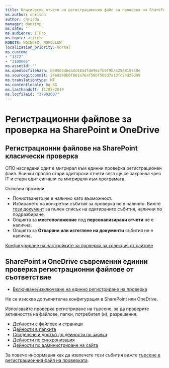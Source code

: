```yaml
---
title: Класически отчети на регистрационния файл за проверка на SharePoint
ms.author: chrisda
author: chrisda
manager: dansimp
ms.date: ''
ms.audience: ITPro
ms.topic: article
ROBOTS: NOINDEX, NOFOLLOW
localization_priority: Normal
ms.custom:
- "1372"
- "3100005"
ms.assetid: ''
ms.openlocfilehash: be95034bea3c58a4fde96cfb0f9ba525e810758e
ms.sourcegitcommit: 24e8248b0f061a76af50bf566d7a13fc24d29d99
ms.translationtype: MT
ms.contentlocale: bg-BG
ms.lasthandoff: 11/05/2019
ms.locfileid: "37992607"
---
```

# <a name="sharepoint-and-onedrive-audit-logs"></a>Регистрационни файлове за проверка на SharePoint и OneDrive

## <a name="sharepoint-classic-audit-logs"></a>Регистрационни файлове на SharePoint класически проверка

СПО наследени одит е мигрирал към единни проверка регистрационен файл. Всички проспо стари одиторски отчети сега ще се захранва чрез IT и стари одит сигнали са мигрирали към програмата.

Основни промени:

* Почистването не е налично като възможност.
* Избирането на конкретни събития за проверка не е налично. Вижте [този документ](https://docs.microsoft.com/office365/securitycompliance/search-the-audit-log-in-security-and-compliance) за пълен списък на одитираните събития, налични по подразбиране.
* Опцията за **местоположение** под **персонализирани отчети** не е налична.
* Опцията за **Отваряне или изтегляне на документи** събития не е налична.

[Конфигуриране на настройките за проверка за колекция от сайтове](https://support.office.com/article/Configure-audit-settings-for-a-site-collection-A9920C97-38C0-44F2-8BCB-4CF1E2AE22D2)

## <a name="sharepoint-and-onedrive-modern-unified-audit-logs-from-compliance"></a>SharePoint и OneDrive съвременни единни проверка регистрационни файлове от съответствие

* [Включване/изключване на единно регистриране на проверка](https://docs.microsoft.com/office365/securitycompliance/turn-audit-log-search-on-or-off) 

Не се изисква допълнителна конфигурация в SharePoint или OneDrive.

Използвайте проверка регистриране на търсене, за да проверите активността на файлове, папки, потребител (и), разрешения:

* [Дейности с файлове и страници](https://docs.microsoft.com/office365/securitycompliance/search-the-audit-log-in-security-and-compliance)
* [Дейности в папките](https://docs.microsoft.com/office365/securitycompliance/search-the-audit-log-in-security-and-compliance#folder-activities)
* [Споделяне и достъп до дейности по заявка](https://docs.microsoft.com/office365/securitycompliance/search-the-audit-log-in-security-and-compliance#sharing-and-access-request-activities)
* [Дейности по синхронизация](https://docs.microsoft.com/office365/securitycompliance/search-the-audit-log-in-security-and-compliance#synchronization-activities)
* [Дейности по администриране на сайта](https://docs.microsoft.com/office365/securitycompliance/search-the-audit-log-in-security-and-compliance#site-administration-activities)

За повече информация как да извлечете тези събития вижте [търсене в регистрационния файл на проверката](https://docs.microsoft.com/office365/securitycompliance/search-the-audit-log-in-security-and-compliance#search-the-audit-log).

